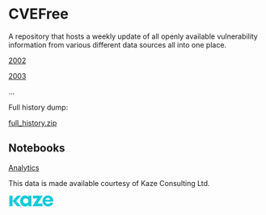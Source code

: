 # CVEFree
A repository that hosts a weekly update of all openly available vulnerability information from various different data sources all into one place.

[2002](https://harri-renney-kaze.github.io/CVEFree/2002)

[2003](https://harri-renney-kaze.github.io/CVEFree/2003)

...

Full history dump:

[full_history.zip](https://harri-renney-kaze.github.io/CVEFree/full_history.zip)

## Notebooks

[Analytics](https://harri-renney-kaze.github.io/CVEFree/notebooks/analytics.ipynb)

This data is made available courtesy of Kaze Consulting Ltd.

<img src="./kaze_logo.png" width="90">